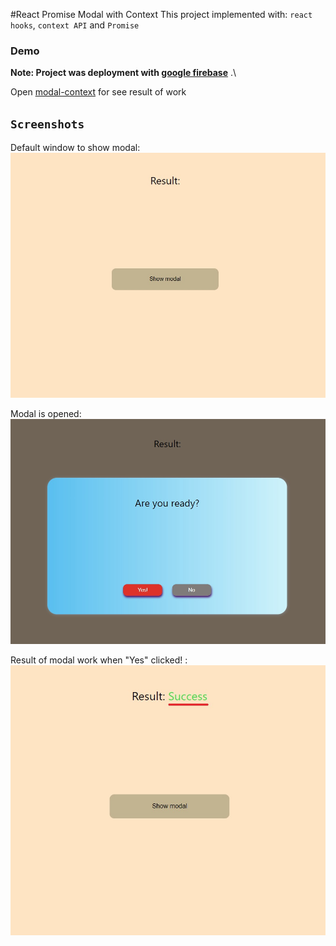 #React Promise Modal with Context
This project implemented with:
`react hooks`, `context API` and `Promise`

### Demo
**Note: Project was deployment with [google firebase](https://firebase.google.com/)** .\

Open [modal-context](https://modal-context.web.app/) for see result of work

## `Screenshots`
Default window to show modal:
![Default modal](public/img/react_Modal.jpg) 

Modal is opened:
![Opened modal](public/img/Modal_open.jpg)

Result of modal work when "Yes" clicked! :
![Result of modal](public/img/modal_result.jpg)


